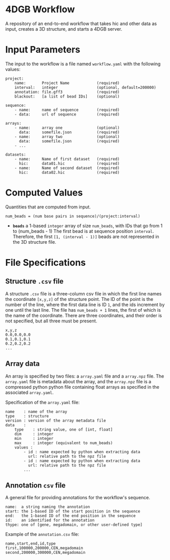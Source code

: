 # 4DGB Workflow

A repository of an end-to-end workflow that takes hic and other data 
as input, creates a 3D structure, and starts a 4DGB server.


# Input Parameters

The input to the workflow is a file named `workflow.yaml` with 
the following values:

```
project:
    name:       Project Name            (required)
    interval:   integer                 (optional, default=200000)
    annotation: file.gff3               (required)
    blackout:   [a list of bead IDs]    (optional)

sequence:
    - name:     name of sequence        (required)
    - data:     url of sequence         (required) 

arrays:
    - name:     array one               (optional)
      data:     somefile.json           (required)
    - name:     array two               (optional)
      data:     somefile.json           (required)
    - ...

datasets:
    - name:     Name of first dataset   (required)
      hic:      data01.hic              (required)
    - name:     Name of second dataset  (required)
      hic:      data02.hic              (required)
```

# Computed Values

Quantities that are computed from input.

```
num_beads = (num base pairs in sequence)/(project:interval)
```

- **`beads`** a 1-based `integer` array of size `num_beads`, with IDs
  that go from 1 to (num_beads - 1) The first bead is at sequence position 
  `interval`. Therefore, the first `[1, (interval - 1)]` beads are not 
  represented in the 3D structure file.

# File Specifications

## Structure `.csv` file

A structure `.csv` file is a three-column csv file in which the first line
names the coordinate `[x,y,z]` of the structure point. The ID of the point is 
the number of the line, where the first data line is ID `1`, and the ids
increment by one until the last line. The file has `num_beads + 1` lines, the first of which is the name of the coordinate. There are three coordinates,
and their order is not specified, but all three must be present. 

```
x,y,z
0.0,0.0,0.0
0.1,0.1,0.1
0.2,0.2,0.2
...
```

## Array data

An array is specified by two files: a `array.yaml` file and a `array.npz` 
file. The `array.yaml` file is metadata about the array, and the 
`array.npz` file is a compressed python python file containing float
arrays as specified in the associated `array.yaml`.

Specification of the `array.yaml` file:
```
name    : name of the array
type    : structure
version : version of the array metadata file
data    :
    type    : string value, one of [int, float]
    dim     : integer
    min     : integer
    max     : integer (equivalent to num_beads)
    values :
        - id : name expected by python when extracting data
          url: relative path to the npz file
        - id : name expected by python when extracting data
          url: relative path to the npz file
        ...
```

## Annotation `csv` file

A general file for providing annotations for the workflow's sequence.

```
name:  a string naming the annotation
start: the 1-based ID of the start position in the sequence
end:   the 1-based ID of the end position in the sequence
id:    an identified for the annotation
thype: one of [gene, megadomain, or other user-defined type]
```

Example of the `annotation.csv` file:
```
name,start,end,id,type
first,100000,200000,CEN,megadomain
second,200000,300000,CEN,megadomain
```

